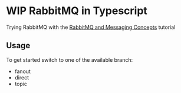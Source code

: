 # WIP RabbitMQ in Typescript
Trying RabbitMQ with the [RabbitMQ and Messaging Concepts](https://www.udemy.com/course/rabbitmq-and-messaging-concepts/) tutorial

## Usage
To get started switch to one of the available branch:
- fanout
- direct
- topic

